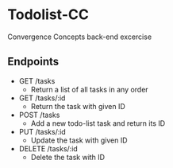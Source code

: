 # Todolist-CC
Convergence Concepts back-end excercise


## Endpoints
- GET /tasks
  - Return a list of all tasks in any order
- GET /tasks/:id
  - Return the task with given ID
- POST /tasks
  - Add a new todo-list task and return its ID
- PUT /tasks/:id
  - Update the task with given ID
- DELETE /tasks/:id
  - Delete the task with ID
